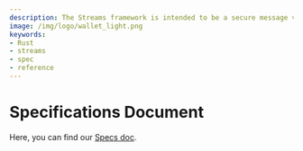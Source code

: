 ```yaml
---
description: The Streams framework is intended to be a secure message verification and protection protocol for sending data over a given transport layer.
image: /img/logo/wallet_light.png
keywords:
- Rust
- streams
- spec
- reference
---
```

# Specifications Document

Here, you can find our [Specs doc](https://github.com/iotaledger/streams/blob/develop/specification/Streams_Specification_1_0A.pdf).
